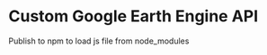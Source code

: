 Custom Google Earth Engine API
=======================

Publish to npm to load js file from node_modules
